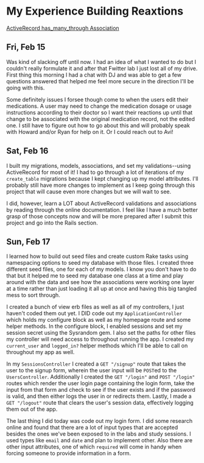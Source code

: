 # My Experience Building Reaxtions

[ActiveRecord has_many_through Association](https://guides.rubyonrails.org/association_basics.html#the-has-many-through-association)

## Fri, Feb 15

Was kind of slacking off until now. I had an idea of what I wanted to do but I couldn't really formulate it and after that Fwitter lab I just lost all of my drive. First thing this morning I had a chat with DJ and was able to get a few questions answered that helped me feel more secure in the direction I'll be going with this.

Some definitely issues I forsee though come to when the users edit their medications. A user may need to change the medication dosage or usage instructions according to their doctor so I want their reactions up until that change to be associated with the original medication record, not the edited one. I still have to figure out how to go about this and will probably speak with Howard and/or Ryan for help on it. Or I could reach out to Avi!

## Sat, Feb 16

I built my migrations, models, associations, and set my validations--using ActiveRecord for most of it! I had to go through a lot of iterations of my `create_table` migrations because I kept changing up my model attributes. I'll probably still have more changes to implement as I keep going through this project that will cause even more changes but we will wait to see.

I did, however, learn a LOT about ActiveRecord validations and associations by reading through the online documentation. I feel like I have a much better grasp of those concepts now and will be more prepared after I submit this project and go into the Rails section.

## Sun, Feb 17

I learned how to build out seed files and create custom Rake tasks using namespacing options to seed my database with those files. I created three different seed files, one for each of my models. I know you don't have to do that but it helped me to seed my database one class at a time and play around with the data and see how the associations were working one layer at a time rather than just loading it all up at once and having this big tangled mess to sort through.

I created a bunch of view erb files as well as all of my controllers, I just haven't coded them out yet. I DID code out my `ApplicationController` which holds my configure block as well as my homepage route and some helper methods. In the configure block, I enabled sessions and set my session secret using the Sysrandom gem. I also set the paths for other files my controller will need access to throughout running the app. I created my `current_user` and `logged_in?` helper methods which I'll be able to call on throughout my app as well.

In my `SessionsController` I created a `GET "/signup"` route that takes the user to the signup form, wherein the user input will be `POST`ed to the `UsersController`. Additionally I created the `GET "/login"` and `POST "/login"` routes which render the user login page containing the login form, take the input from that form and check to see if the user exists and if the password is valid, and then either logs the user in or redirects them. Lastly, I made a `GET "/logout"` route that clears the user's session data, effectively logging them out of the app.

The last thing I did today was code out my login form. I did some research online and found that there are a lot of input types that are accepted besides the ones we've been exposed to in the labs and study sessions. I used types like `email` and `date` and plan to implement other. Also there are other input attributes, one of which `required` will come in handy when forcing someone to provide information in a form.